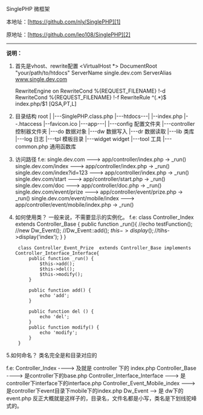 
SinglePHP 微框架

本地址：[https://github.com/nly/SinglePHP][1]

原地址：[https://github.com/leo108/SinglePHP][2]


  [1]: https://github.com/nly/SinglePHP
  [2]: https://github.com/leo108/SinglePHP
---
**说明：**

 1. 首先是vhost、rewrite配置 
      <VirtualHost *>
                DocumentRoot "your/path/to/htdocs"
                ServerName single.dev.com
                ServerAlias www.single.dev.com
      </VirtualHost>

      <IfModule mod_rewrite.c>
                RewriteEngine on
                RewriteCond %{REQUEST_FILENAME} !-d
                RewriteCond %{REQUEST_FILENAME} !-f
                RewriteRule ^(.*)$ index.php/$1 [QSA,PT,L]
       </IfModule>

 2. 目录结构
     root
           |
           |---SinglePHP.class.php
           |---htdocs---|
                        |--index.php
                        |--.htaccess
                        |--favicon.ico
           |---app---|
                     |---config     配置文件夹
                     |---controller 控制器文件夹
                     |---do         数据对象
                     |---dw         数据写入
                     |---dr         数据读取
                     |---lib        类库
                     |---log        日志
                     |---tpl        模板目录
                     |---widget     widget
                     |---tool       工具
                     |---common.php 通用函数库
3. 访问路径
    f.e:
        single.dev.com                      --->    app/controller/index.php ->  _run()
        single.dev.com/index                --->    app/controller/index.php ->  _run()
        single.dev.com/index?id=123         --->    app/controller/index.php ->  _run() 
        single.dev.com/start                --->    app/controller/start.php ->  _run()
        single.dev.com/doc                  --->    app/controller/doc.php   ->  _run()
        single.dev.com/event/prize          --->    app/controller/event/prize.php ->  _run()
        single.dev.com/event/mobile/index   --->    app/controller/event/mobile/index.php ->  _run()
4. 如何使用类？
                 一般来说，不需要显示的实例化。
        f.e:
        class Controller_Index extends Controller_Base {
            public function _run(){
                //echo testFunction();
                //new Dw_Event();
                //Dw_Event::add();
                $this->display();
                //$tihs->display('index');
            }
        }
        
        class Controller_Event_Prize  extends Controller_Base implements Controller_Interface_Interface{
            public function _run() {
                $this->add();
                $this->del();
                $this->modify();
            }
            
            public function add() {
                echo 'add';
            }
            
            public function del () {
                echo 'del';
            }
            public function modify() {
                echo 'modify';
            }
        }
5.如何命名？
    类名完全是和目录对应的
 
 f.e:
    Controller_Index ----> 及就是 controller 下的 index.php
    Controller_Base  ----> 是controller下的base.php
    Controller_Interface_Interface  ---> 是controller下interface下的interface.php
    Controller_Event_Mobile_index   ---> 是controller下event目录下mobile下的index.php
    Dw_Event   -->  是 dw下的event.php
    反正大概就是这样子的，目录名，文件名都是小写，类名是下划线驼峰式的。
